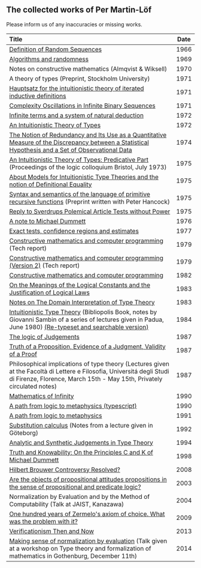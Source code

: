 ## The collected works of Per Martin-Löf

Please inform us of any inaccuracies or missing works.

| Title | Date |
|:------|:----:|
|[Definition of Random Sequences](http://archive-pml.github.io/martin-lof/pdfs/Definition-of-Random-Sequences-1966.pdf)| 1966 |
|[Algorithms and randomness](http://archive-pml.github.io/martin-lof/pdfs/Algorithms-and-randomness-1969.pdf) | 1969 |
|Notes on constructive mathematics (Almqvist & Wiksell)| 1970 |
|A theory of types (Preprint, Stockholm University)| 1971 |
|[Hauptsatz for the intuitionistic theory of iterated inductive definitions](http://archive-pml.github.io/martin-lof/pdfs/Hauptsatz-for-the-intuitionistic-theory-of-iterated-inductive-definitions-1971.pdf)| 1971 |
|[Complexity Oscillations in Infinite Binary Sequences](http://archive-pml.github.io/martin-lof/pdfs/Complexity-Oscillations-in-Infinite-Binary-Sequences-1971.pdf) | 1971 |
|[Infinite terms and a system of natural deduction](http://archive-pml.github.io/martin-lof/pdfs/Infinite-terms-and-a-system-of-natural-deduction-1972.pdf)| 1972 |
|[An Intuitionistic Theory of Types](http://archive-pml.github.io/martin-lof/pdfs/An-Intuitionistic-Theory-of-Types-1972.pdf)| 1972 |
|[The Notion of Redundancy and Its Use as a Quantitative Measure of the Discrepancy between a Statistical Hypothesis and a Set of Observational Data](http://archive-pml.github.io/martin-lof/pdfs/The-Notion-of-Redundancy-1974.pdf) | 1974 |
|[An Intuitionistic Theory of Types: Predicative Part](http://archive-pml.github.io/martin-lof/pdfs/An-Intuitionistic-Theory-of-Types-Predicative-Part-1975.pdf) (Proceedings of the logic colloquium Bristol, July 1973) | 1975 |
|[About Models for Intuitionistic Type Theories and the notion of Definitional Equality](http://archive-pml.github.io/martin-lof/pdfs/About-Models-for-Intuitionistic-Type-Theories-and-the-notion-of-Definitional-Equality-1975.pdf)| 1975 |
|[Syntax and semantics of the language of primitive recursive functions](http://archive-pml.github.io/martin-lof/pdfs/Syntax-and-semantics-of-the-language-of-primitive-recursive-functions-1975.pdf) (Preprint written with Peter Hancock)| 1975 |
|[Reply to Sverdrups Polemical Article Tests without Power](http://archive-pml.github.io/martin-lof/pdfs/Reply-to-Sverdrups-Polemical-Article-Tests-without-Power-1975.pdf)| 1975 |
|[A note to Michael Dummett](http://archive-pml.github.io/martin-lof/pdfs/Note-to-Michael-Dummett-1976.pdf)| 1976 |
|[Exact tests, confidence regions and estimates](http://archive-pml.github.io/martin-lof/pdfs/Exact-tests-confidence-regions-and-estimates-1977.pdf) | 1977 |
|[Constructive mathematics and computer programming](http://archive-pml.github.io/martin-lof/pdfs/Constructive-mathematics-and-computer-programming-1979.pdf) (Tech report)| 1979 |
|[Constructive mathematics and computer programming (Version 2)](http://archive-pml.github.io/martin-lof/pdfs/MartinLöf1979.pdf) (Tech report)| 1979 |
|[Constructive mathematics and computer programming](http://archive-pml.github.io/martin-lof/pdfs/Constructive-mathematics-and-computer-programming-1982.pdf)| 1982 |
|[On the Meanings of the Logical Constants and the Justification of Logical Laws](http://archive-pml.github.io/martin-lof/pdfs/Meanings-of-the-Logical-Constants-1983.pdf)| 1983 |
|[Notes on The Domain Interpretation of Type Theory](http://archive-pml.github.io/martin-lof/pdfs/Notes-on-The-Domain-Interpretation-of-Type-Theory-1983.pdf)| 1983 |
|[Intuitionistic Type Theory](http://archive-pml.github.io/martin-lof/pdfs/Bibliopolis-Book-1984.pdf) (Bibliopolis Book, notes by Giovanni Sambin of a series of lectures given in Padua, June 1980) [(Re-typeset and searchable version)](http://archive-pml.github.io/martin-lof/pdfs/Bibliopolis-Book-retypeset-1984.pdf)| 1984 |
|[The logic of Judgements](http://archive-pml.github.io/martin-lof/pdfs/The-logic-of-judgements-1987.pdf) | 1987 |
|[Truth of a Proposition, Evidence of a Judgment, Validity of a Proof](http://archive-pml.github.io/martin-lof/pdfs/Truth-of-a-Proposition-Evidence-of-a-Judgment-1987.pdf)| 1987 |
|Philosophical implications of type theory (Lectures given at the Facoltà di Lettere e Filosofia, Universitá degli Studi di Firenze, Florence, March 15th - May 15th, Privately circulated notes)| 1987 |
|[Mathematics of Infinity](http://archive-pml.github.io/martin-lof/pdfs/Mathematics-of-Infinity.pdf)| 1990 |
|[A path from logic to metaphysics (typescript)](http://archive-pml.github.io/martin-lof/pdfs/A-path-from-logic-to-metaphysics-1990-typescript.pdf) | 1990 |
|[A path from logic to metaphysics](http://archive-pml.github.io/martin-lof/pdfs/A-path-from-logic-to-metaphysics-1991.pdf) | 1991 |
|[Substitution calculus](http://archive-pml.github.io/martin-lof/pdfs/Substitution-calculus-1992.pdf) (Notes from a lecture given in Göteborg)| 1992 |
|[Analytic and Synthetic Judgements in Type Theory](http://archive-pml.github.io/martin-lof/pdfs/Martin-Lof-Analytic-and-Synthetic-Judgements-in-Type-Theory.pdf)| 1994 |
|[Truth and Knowability: On the Principles C and K of Michael Dummett](http://archive-pml.github.io/martin-lof/pdfs/Truth-and-Knowability-On-the-Principles-C-and-K-of-Michael-Dummett-1998.pdf)| 1998 |
|[Hilbert Brouwer Controversy Resolved?](http://archive-pml.github.io/martin-lof/pdfs/Hilbert-Brouwer-Controversy-Resolved-2008.pdf)| 2008 |
|[Are the objects of propositional attitudes propositions in the sense of propositional and predicate logic?](http://archive-pml.github.io/martin-lof/pdfs/Are-the-objects-of-propositional-attitudes-propositions-in-the-sense-of-propositional-and-predicate-logic-2003.pdf) | 2003 |
|Normalization by Evaluation and by the Method of Computability (Talk at JAIST, Kanazawa) | 2004 |
|[One hundred years of Zermelo's axiom of choice. What was the problem with it?](http://archive-pml.github.io/martin-lof/pdfs/One-hundred-years-of-Zermelo-s-axiom-of-choice-what-was-the-problem-with-it-2009.pdf)| 2009 |
|[Verificationism Then and Now](http://archive-pml.github.io/martin-lof/pdfs/Martin-Lof-Verificationism-Then-and-Now-2013.pdf)| 2013 |
|[Making sense of normalization by evaluation](http://wiki.portal.chalmers.se/cse/pmwiki.php/ProgLog/TypeTheoryAndFormalizationOfMathematics) (Talk given at a workshop on Type theory and formalization of mathematics in Gothenburg, December 11th) | 2014 |

